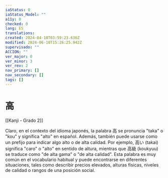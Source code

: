 ```yaml
---
iaStatus: 0
iaStatus_Model: ""
a11y: 0
checked: 0
lang: ES
translations: 
created: 2024-04-18T03:59:23.636Z
modified: 2024-06-10T15:26:25.942Z
supervisado: ""
ACCION: ""
ver_major: 0
ver_minor: 3
ver_rev: 2
nav_primary: []
nav_secondary: []
tags: []
---
```

# 高

[[Kanji - Grado 2]]

Claro, en el contexto del idioma japonés, la palabra 高 se pronuncia "taka" o "kou" y significa "alto" en español. Además, también puede usarse como un prefijo para indicar algo alto o de alta calidad. Por ejemplo, 高い (takai) significa "caro" o "alto" en sentido de altura, mientras que 高級 (koukyuu) se traduce como "de alta gama" o "de alta calidad". Esta palabra es muy común en el vocabulario habitual y puede encontrarse en diferentes situaciones, tales como describir precios elevados, alturas físicas, niveles de calidad o rangos de una posición social.
